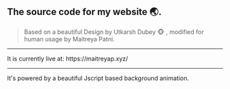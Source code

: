 ## The source code for my website :earth_asia:.
> Based on a beautiful Design by Utkarsh Dubey :monkey_face: , modified for human usage by Maitreya Patni.

<hr>
It is currently live at: https://maitreyap.xyz/
<hr>
It's powered by a beautiful Jscript based background animation.